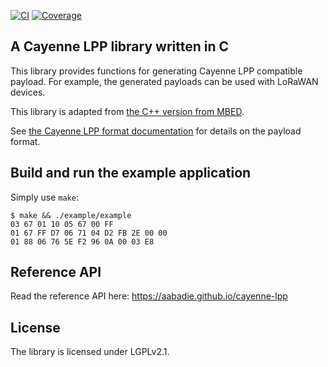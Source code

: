 [![CI][ci-badge]][ci-link]
[![Coverage][codecov-badge]][codecov-link]

## A Cayenne LPP library written in C

This library provides functions for generating Cayenne LPP compatible payload.
For example, the generated payloads can be used with LoRaWAN devices.

This library is adapted from
[the C++ version from MBED](https://developer.mbed.org/teams/myDevicesIoT/code/Cayenne-LPP/).

See [the Cayenne LPP format documentation](https://docs.mydevices.com/docs/lorawan/cayenne-lpp)
for details on the payload format.

## Build and run the example application

Simply use `make`:

    $ make && ./example/example
    03 67 01 10 05 67 00 FF
    01 67 FF D7 06 71 04 D2 FB 2E 00 00
    01 88 06 76 5E F2 96 0A 00 03 E8

## Reference API

Read the reference API here: https://aabadie.github.io/cayenne-lpp

## License

The library is licensed under LGPLv2.1.

[ci-badge]: https://github.com/aabadie/cayenne-lpp/workflows/CI/badge.svg
[ci-link]: https://github.com/aabadie/cayenne-lpp/actions?query=workflow%3ACI+branch%3Amain
[codecov-badge]: https://codecov.io/gh/aabadie/cayenne-lpp/branch/main/graph/badge.svg
[codecov-link]: https://codecov.io/gh/aabadie/cayenne-lpp
